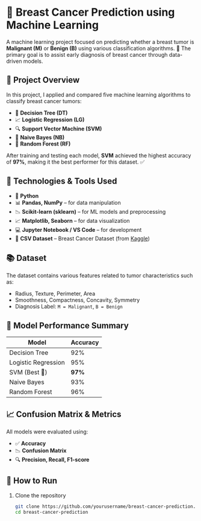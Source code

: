 # 🧠 Breast Cancer Prediction using Machine Learning

A machine learning project focused on predicting whether a breast tumor is **Malignant (M)** or **Benign (B)** using various classification algorithms. 🧬 The primary goal is to assist early diagnosis of breast cancer through data-driven models.

## 🚀 Project Overview

In this project, I applied and compared five machine learning algorithms to classify breast cancer tumors:

- 🌲 **Decision Tree (DT)**
- 📈 **Logistic Regression (LG)**
- 🔍 **Support Vector Machine (SVM)**
- 🧪 **Naive Bayes (NB)**
- 🌳 **Random Forest (RF)**

After training and testing each model, **SVM** achieved the highest accuracy of **97%**, making it the best performer for this dataset. ✅

## 🧰 Technologies & Tools Used

- 🐍 **Python**
- 📊 **Pandas, NumPy** – for data manipulation
- 📉 **Scikit-learn (sklearn)** – for ML models and preprocessing
- 📈 **Matplotlib, Seaborn** – for data visualization
- 💻 **Jupyter Notebook / VS Code** – for development
- 📁 **CSV Dataset** – Breast Cancer Dataset (from [Kaggle](https://www.kaggle.com/))

## 📚 Dataset

The dataset contains various features related to tumor characteristics such as:

- Radius, Texture, Perimeter, Area
- Smoothness, Compactness, Concavity, Symmetry
- Diagnosis Label: `M = Malignant`, `B = Benign`

## 📌 Model Performance Summary

| Model              | Accuracy |
|-------------------|----------|
| Decision Tree      | 92%      |
| Logistic Regression| 95%      |
| SVM (Best 🎯)      | **97%**  |
| Naive Bayes        | 93%      |
| Random Forest      | 96%      |

## 📈 Confusion Matrix & Metrics

All models were evaluated using:
- ✅ **Accuracy**
- 📉 **Confusion Matrix**
- 🔍 **Precision, Recall, F1-score**

## 🧪 How to Run

1. Clone the repository
   ```bash
   git clone https://github.com/yourusername/breast-cancer-prediction.git
   cd breast-cancer-prediction

